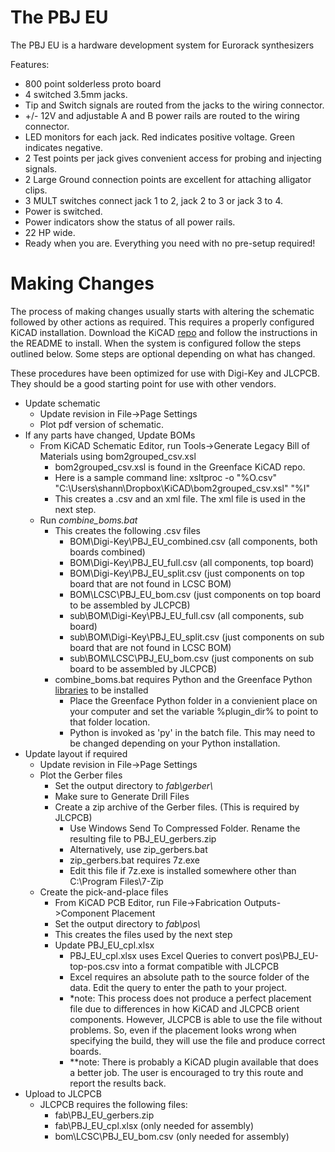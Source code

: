 # The PBJ EU
The PBJ EU is a hardware development system for Eurorack synthesizers

Features:
- 800 point solderless proto board
- 4 switched 3.5mm jacks.
- Tip and Switch signals are routed from the jacks to the wiring connector.
- +/- 12V and adjustable A and B power rails are routed to the wiring connector.
- LED monitors for each jack. Red indicates positive voltage. Green indicates negative.
- 2 Test points per jack gives convenient access for probing and injecting signals.
- 2 Large Ground connection points are excellent for attaching alligator clips.
- 3 MULT switches connect jack 1 to 2, jack 2 to 3 or jack 3 to 4.
- Power is switched.
- Power indicators show the status of all power rails.
- 22 HP wide.
- Ready when you are. Everything you need with no pre-setup required!

# Making Changes
The process of making changes usually starts with altering the schematic followed by other actions as required.
This requires a properly configured KiCAD installation. Download the KiCAD [repo](https://github.com/shannon-greenlight/KiCAD) and follow the instructions in the README to install.
When the system is configured follow the steps outlined below. Some steps are optional depending on what has changed.

These procedures have been optimized for use with Digi-Key and JLCPCB. They should be a good starting point for use with other vendors.

- Update schematic
	- Update revision in File->Page Settings
	- Plot pdf version of schematic.
- If any parts have changed, Update BOMs
	- From KiCAD Schematic Editor, run Tools->Generate Legacy Bill of Materials using bom2grouped_csv.xsl
		- bom2grouped_csv.xsl is found in the Greenface KiCAD repo.
		- Here is a sample command line: xsltproc -o "%O.csv" "C:\Users\shann\Dropbox\KiCAD\bom2grouped_csv.xsl" "%I"
		- This creates a .csv and an xml file. The xml file is used in the next step.
	- Run _combine_boms.bat_
		- This creates the following .csv files
			- BOM\Digi-Key\PBJ_EU_combined.csv (all components, both boards combined)
			- BOM\Digi-Key\PBJ_EU_full.csv (all components, top board)
			- BOM\Digi-Key\PBJ_EU_split.csv (just components on top board that are not found in LCSC BOM)
			- BOM\LCSC\PBJ_EU_bom.csv (just components on top board to be assembled by JLCPCB)
			- sub\BOM\Digi-Key\PBJ_EU_full.csv (all components, sub board)
			- sub\BOM\Digi-Key\PBJ_EU_split.csv (just components on sub board that are not found in LCSC BOM)
			- sub\BOM\LCSC\PBJ_EU_bom.csv (just components on sub board to be assembled by JLCPCB)
		- combine_boms.bat requires Python and the Greenface Python [libraries](https://github.com/shannon-greenlight/PYTHON_BOM) to be installed
			- Place the Greenface Python folder in a convienient place on your computer and set the variable %plugin_dir% to point to that folder location.
			- Python is invoked as 'py' in the batch file. This may need to be changed depending on your Python installation.
- Update layout if required
	- Update revision in File->Page Settings
	- Plot the Gerber files
		- Set the output directory to _fab\gerber\\_
		- Make sure to Generate Drill Files
		- Create a zip archive of the Gerber files. (This is required by JLCPCB)
			- Use Windows Send To Compressed Folder. Rename the resulting file to PBJ_EU_gerbers.zip
			- Alternatively, use zip_gerbers.bat
			- zip_gerbers.bat requires 7z.exe
			- Edit this file if 7z.exe is installed somewhere other than C:\Program Files\7-Zip
	- Create the pick-and-place files
		- From KiCAD PCB Editor, run File->Fabrication Outputs->Component Placement
		- Set the output directory to _fab\pos\\_
		- This creates the files used by the next step
		- Update PBJ_EU_cpl.xlsx
			- PBJ_EU_cpl.xlsx uses Excel Queries to convert pos\PBJ_EU-top-pos.csv into a format compatible with JLCPCB
			- Excel requires an absolute path to the source folder of the data. Edit the query to enter the path to your project.
			- *note: This process does not produce a perfect placement file due to differences in how KiCAD and JLCPCB orient components. However, JLCPCB is able to use the file without problems. So, even if the placement looks wrong when specifying the build, they will use the file and produce correct boards.
			- **note: There is probably a KiCAD plugin available that does a better job. The user is encouraged to try this route and report the results back.
- Upload to JLCPCB
	- JLCPCB requires the following files:
		- fab\PBJ_EU_gerbers.zip
		- fab\PBJ_EU_cpl.xlsx (only needed for assembly)
		- bom\LCSC\PBJ_EU_bom.csv (only needed for assembly)
